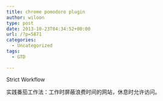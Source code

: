 ```yaml
---
title: chrome pomodoro plugin
author: wiloon
type: post
date: 2013-10-23T04:34:52+00:00
url: /?p=5871
categories:
  - Uncategorized
tags:
  - GTD

---
```

Strict Workflow

实践番茄工作法：工作时屏蔽浪费时间的网站，休息时允许访问。